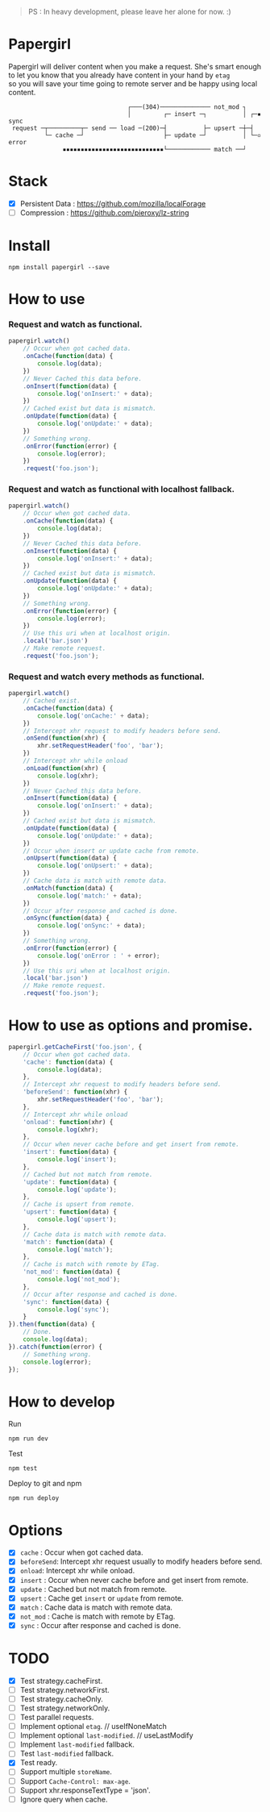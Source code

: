 > PS : In heavy development, please leave her alone for now. :)

Papergirl
===
Papergirl will deliver content when you make a request. She's smart enough  
to let you know that you already have content in your hand by `etag`  
so you will save your time going to remote server and be happy using local content.   

```
                                 ┌───(304)────────────── not_mod ┐
                                 │         ┌─ insert ─┐          │ ┌─▪ sync
 request ─┬─────────┬─ send ── load ─(200)─┤          ├─ upsert ─┼─┤
          └─ cache ─┘                      ├─ update ─┘          │ └─▫ error
               ▪▪▪▪▪▪▪▪▪▪▪▪▪▪▪▪▪▪▪▪▪▪▪▪▪▪▪▪└──────────── match ──┘
```
Stack
===
- [x] Persistent Data : https://github.com/mozilla/localForage
- [ ] Compression : https://github.com/pieroxy/lz-string

Install
===
```shell
npm install papergirl --save
```
How to use
===
### Request and watch as functional.
```js
papergirl.watch()
    // Occur when got cached data.
    .onCache(function(data) {
        console.log(data);
    })
    // Never Cached this data before.  
    .onInsert(function(data) {
        console.log('onInsert:' + data);
    })
    // Cached exist but data is mismatch.
    .onUpdate(function(data) {
        console.log('onUpdate:' + data);
    })
    // Something wrong.
    .onError(function(error) {
        console.log(error);
    })
    .request('foo.json');
```

### Request and watch as functional with **localhost** fallback.
```js
papergirl.watch()
    // Occur when got cached data.
    .onCache(function(data) {
        console.log(data);
    })
    // Never Cached this data before.  
    .onInsert(function(data) {
        console.log('onInsert:' + data);
    })
    // Cached exist but data is mismatch.
    .onUpdate(function(data) {
        console.log('onUpdate:' + data);
    })
    // Something wrong.
    .onError(function(error) {
        console.log(error);
    })
    // Use this uri when at localhost origin.
    .local('bar.json')
    // Make remote request.
    .request('foo.json');
```

### Request and watch every methods as functional.
```js
papergirl.watch()
    // Cached exist.
    .onCache(function(data) {
        console.log('onCache:' + data);
    })
    // Intercept xhr request to modify headers before send.
    .onSend(function(xhr) {
        xhr.setRequestHeader('foo', 'bar');
    })
    // Intercept xhr while onload
    .onLoad(function(xhr) {
        console.log(xhr);
    })
    // Never Cached this data before.  
    .onInsert(function(data) {
        console.log('onInsert:' + data);
    })
    // Cached exist but data is mismatch.
    .onUpdate(function(data) {
        console.log('onUpdate:' + data);
    })
    // Occur when insert or update cache from remote.
    .onUpsert(function(data) {
        console.log('onUpsert:' + data);
    })
    // Cache data is match with remote data.
    .onMatch(function(data) {
        console.log('match:' + data);
    })
    // Occur after response and cached is done.
    .onSync(function(data) {
        console.log('onSync:' + data);
    })
    // Something wrong.
    .onError(function(error) {
        console.log('onError : ' + error);
    })
    // Use this uri when at localhost origin.
    .local('bar.json')
    // Make remote request.
    .request('foo.json');
```
How to use as options and promise.
===
```js
papergirl.getCacheFirst('foo.json', {
    // Occur when got cached data.
    'cache': function(data) {
        console.log(data);
    },
    // Intercept xhr request to modify headers before send.
    'beforeSend': function(xhr) {
        xhr.setRequestHeader('foo', 'bar');
    },
    // Intercept xhr while onload
    'onload': function(xhr) {
        console.log(xhr);
    },
    // Occur when never cache before and get insert from remote.
    'insert': function(data) {
        console.log('insert');
    },
    // Cached but not match from remote.
    'update': function(data) {
        console.log('update');
    },
    // Cache is upsert from remote.
    'upsert': function(data) {
        console.log('upsert');
    },
    // Cache data is match with remote data.
    'match': function(data) {
        console.log('match');
    },
    // Cache is match with remote by ETag.
    'not_mod': function(data) {
        console.log('not_mod');
    },
    // Occur after response and cached is done.
    'sync': function(data) {
        console.log('sync');
    }
}).then(function(data) {
    // Done.
    console.log(data);
}).catch(function(error) {
    // Something wrong.
    console.log(error);
});
```

How to develop
===
Run 
```shell
npm run dev
```
Test 
```shell
npm test
```
Deploy to git and npm
```shell
npm run deploy
```

Options
===
- [x] `cache` : Occur when got cached data.
- [x] `beforeSend`: Intercept xhr request usually to modify headers before send.
- [x] `onload`: Intercept xhr while onload.
- [x] `insert` : Occur when never cache before and get insert from remote.
- [x] `update` : Cached but not match from remote.
- [x] `upsert` : Cache get `insert` or `update` from remote.
- [x] `match` : Cache data is match with remote data.
- [x] `not_mod` : Cache is match with remote by ETag.
- [x] `sync` : Occur after response and cached is done.

TODO
===
- [x] Test strategy.cacheFirst.
- [ ] Test strategy.networkFirst.
- [ ] Test strategy.cacheOnly.
- [ ] Test strategy.networkOnly.
- [ ] Test parallel requests.
- [ ] Implement optional `etag`. // useIfNoneMatch
- [ ] Implement optional `last-modified`. // useLastModify
- [ ] Implement `last-modified` fallback.
- [ ] Test `last-modified` fallback.
- [x] Test ready.
- [ ] Support multiple `storeName`.
- [ ] Support `Cache-Control: max-age`.
- [ ] Support xhr.responseTextType = 'json'.
- [ ] Ignore query when cache.